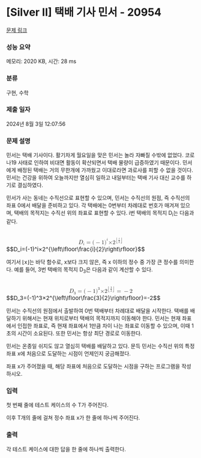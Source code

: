 # [Silver II] 택배 기사 민서 - 20954 

[문제 링크](https://www.acmicpc.net/problem/20954) 

### 성능 요약

메모리: 2020 KB, 시간: 28 ms

### 분류

구현, 수학

### 제출 일자

2024년 8월 3일 12:07:56

### 문제 설명

<p>민서는 택배 기사이다. 활기차게 월요일을 맞은 민서는 놀라 자빠질 수밖에 없었다. 코로나19 사태로 인하여 비대면 활동이 확산되면서 택배 물량이 급증하였기 때문이다. 민서에게 배정된 택배는 거의 무한개에 가까웠고 이대로라면 과로사를 피할 수 없을 것이다. 민서는 건강을 위하여 오늘까지만 열심히 일하고 내일부터는 택배 기사 대신 교수를 하기로 결심하였다.</p>

<p>민서가 사는 동네는 수직선으로 표현할 수 있으며, 민서는 수직선의 원점, 즉 수직선의 좌표 0에서 배달을 준비하고 있다. 각 택배에는 0번부터 차례대로 번호가 매겨져 있으며, 택배의 목적지는 수직선 위의 좌표로 표현할 수 있다. i번 택배의 목적지 D<sub>i</sub>는 다음과 같다.</p>

<p><mjx-container class="MathJax" jax="CHTML" display="true" style="font-size: 108.2%; position: relative;"> <mjx-math display="true" class="MJX-TEX" aria-hidden="true" style="margin-left: 0px; margin-right: 0px;"><mjx-msub><mjx-mi class="mjx-i"><mjx-c class="mjx-c1D437 TEX-I"></mjx-c></mjx-mi><mjx-script style="vertical-align: -0.15em;"><mjx-mi class="mjx-i" size="s"><mjx-c class="mjx-c1D456 TEX-I"></mjx-c></mjx-mi></mjx-script></mjx-msub><mjx-mo class="mjx-n" space="4"><mjx-c class="mjx-c3D"></mjx-c></mjx-mo><mjx-mo class="mjx-n" space="4"><mjx-c class="mjx-c28"></mjx-c></mjx-mo><mjx-mo class="mjx-n"><mjx-c class="mjx-c2212"></mjx-c></mjx-mo><mjx-mn class="mjx-n"><mjx-c class="mjx-c31"></mjx-c></mjx-mn><mjx-msup><mjx-mo class="mjx-n"><mjx-c class="mjx-c29"></mjx-c></mjx-mo><mjx-script style="vertical-align: 0.413em;"><mjx-mi class="mjx-i" size="s"><mjx-c class="mjx-c1D456 TEX-I"></mjx-c></mjx-mi></mjx-script></mjx-msup><mjx-mi class="mjx-i"><mjx-c class="mjx-cD7"></mjx-c></mjx-mi><mjx-msup><mjx-mn class="mjx-n"><mjx-c class="mjx-c32"></mjx-c></mjx-mn><mjx-script style="vertical-align: 0.413em;"><mjx-texatom size="s" texclass="ORD"><mjx-mrow><mjx-mo class="mjx-sop"><mjx-c class="mjx-c230A TEX-S1"></mjx-c></mjx-mo><mjx-mfrac><mjx-frac><mjx-num><mjx-nstrut></mjx-nstrut><mjx-mi class="mjx-i" size="s"><mjx-c class="mjx-c1D456 TEX-I"></mjx-c></mjx-mi></mjx-num><mjx-dbox><mjx-dtable><mjx-line></mjx-line><mjx-row><mjx-den><mjx-dstrut></mjx-dstrut><mjx-mn class="mjx-n" size="s"><mjx-c class="mjx-c32"></mjx-c></mjx-mn></mjx-den></mjx-row></mjx-dtable></mjx-dbox></mjx-frac></mjx-mfrac><mjx-mo class="mjx-sop"><mjx-c class="mjx-c230B TEX-S1"></mjx-c></mjx-mo></mjx-mrow></mjx-texatom></mjx-script></mjx-msup></mjx-math><mjx-assistive-mml unselectable="on" display="block"><math xmlns="http://www.w3.org/1998/Math/MathML" display="block"><msub><mi>D</mi><mi>i</mi></msub><mo>=</mo><mo stretchy="false">(</mo><mo>−</mo><mn>1</mn><msup><mo stretchy="false">)</mo><mi>i</mi></msup><mi>×</mi><msup><mn>2</mn><mrow data-mjx-texclass="ORD"><mrow data-mjx-texclass="INNER"><mo data-mjx-texclass="OPEN">⌊</mo><mfrac><mi>i</mi><mn>2</mn></mfrac><mo data-mjx-texclass="CLOSE">⌋</mo></mrow></mrow></msup></math></mjx-assistive-mml><span aria-hidden="true" class="no-mathjax mjx-copytext">$$D_i=(-1)^i×2^{\left\lfloor\frac{i}{2}\right\rfloor}$$</span> </mjx-container></p>

<p>여기서 ⌊x⌋는 바닥 함수로, x보다 크지 않은, 즉 x 이하의 정수 중 가장 큰 정수를 의미한다. 예를 들어, 3번 택배의 목적지 D<sub>3</sub>은 다음과 같이 계산할 수 있다.</p>

<p><mjx-container class="MathJax" jax="CHTML" display="true" style="font-size: 108.2%; position: relative;"> <mjx-math display="true" class="MJX-TEX" aria-hidden="true" style="margin-left: 0px; margin-right: 0px;"><mjx-msub><mjx-mi class="mjx-i"><mjx-c class="mjx-c1D437 TEX-I"></mjx-c></mjx-mi><mjx-script style="vertical-align: -0.15em;"><mjx-mn class="mjx-n" size="s"><mjx-c class="mjx-c33"></mjx-c></mjx-mn></mjx-script></mjx-msub><mjx-mo class="mjx-n" space="4"><mjx-c class="mjx-c3D"></mjx-c></mjx-mo><mjx-mo class="mjx-n" space="4"><mjx-c class="mjx-c28"></mjx-c></mjx-mo><mjx-mo class="mjx-n"><mjx-c class="mjx-c2212"></mjx-c></mjx-mo><mjx-mn class="mjx-n"><mjx-c class="mjx-c31"></mjx-c></mjx-mn><mjx-msup><mjx-mo class="mjx-n"><mjx-c class="mjx-c29"></mjx-c></mjx-mo><mjx-script style="vertical-align: 0.413em;"><mjx-mn class="mjx-n" size="s"><mjx-c class="mjx-c33"></mjx-c></mjx-mn></mjx-script></mjx-msup><mjx-mi class="mjx-i"><mjx-c class="mjx-cD7"></mjx-c></mjx-mi><mjx-msup><mjx-mn class="mjx-n"><mjx-c class="mjx-c32"></mjx-c></mjx-mn><mjx-script style="vertical-align: 0.413em;"><mjx-texatom size="s" texclass="ORD"><mjx-mrow><mjx-mo class="mjx-sop"><mjx-c class="mjx-c230A TEX-S1"></mjx-c></mjx-mo><mjx-mfrac><mjx-frac><mjx-num><mjx-nstrut></mjx-nstrut><mjx-mn class="mjx-n" size="s"><mjx-c class="mjx-c33"></mjx-c></mjx-mn></mjx-num><mjx-dbox><mjx-dtable><mjx-line></mjx-line><mjx-row><mjx-den><mjx-dstrut></mjx-dstrut><mjx-mn class="mjx-n" size="s"><mjx-c class="mjx-c32"></mjx-c></mjx-mn></mjx-den></mjx-row></mjx-dtable></mjx-dbox></mjx-frac></mjx-mfrac><mjx-mo class="mjx-sop"><mjx-c class="mjx-c230B TEX-S1"></mjx-c></mjx-mo></mjx-mrow></mjx-texatom></mjx-script></mjx-msup><mjx-mo class="mjx-n" space="4"><mjx-c class="mjx-c3D"></mjx-c></mjx-mo><mjx-mo class="mjx-n" space="4"><mjx-c class="mjx-c2212"></mjx-c></mjx-mo><mjx-mn class="mjx-n"><mjx-c class="mjx-c32"></mjx-c></mjx-mn></mjx-math><mjx-assistive-mml unselectable="on" display="block"><math xmlns="http://www.w3.org/1998/Math/MathML" display="block"><msub><mi>D</mi><mn>3</mn></msub><mo>=</mo><mo stretchy="false">(</mo><mo>−</mo><mn>1</mn><msup><mo stretchy="false">)</mo><mn>3</mn></msup><mi>×</mi><msup><mn>2</mn><mrow data-mjx-texclass="ORD"><mrow data-mjx-texclass="INNER"><mo data-mjx-texclass="OPEN">⌊</mo><mfrac><mn>3</mn><mn>2</mn></mfrac><mo data-mjx-texclass="CLOSE">⌋</mo></mrow></mrow></msup><mo>=</mo><mo>−</mo><mn>2</mn></math></mjx-assistive-mml><span aria-hidden="true" class="no-mathjax mjx-copytext">$$D_3=(-1)^3×2^{\left\lfloor\frac{3}{2}\right\rfloor}=-2$$</span> </mjx-container></p>

<p>민서는 수직선의 원점에서 출발하여 0번 택배부터 차례대로 배달을 시작한다. 택배를 배달하기 위해서는 현재 위치로부터 택배의 목적지까지 이동해야 한다. 민서는 현재 좌표에서 인접한 좌표로, 즉 현재 좌표에서 1만큼 차이 나는 좌표로 이동할 수 있으며, 이때 1초의 시간이 소요된다. 또한 민서는 항상 최단 경로로 이동한다.</p>

<p>민서는 온종일 쉬지도 않고 열심히 택배를 배달하고 있다. 문득 민서는 수직선 위의 특정 좌표 x에 처음으로 도달하는 시점이 언제인지 궁금해졌다.</p>

<p>좌표 x가 주어졌을 때, 해당 좌표에 처음으로 도달하는 시점을 구하는 프로그램을 작성하시오.</p>

### 입력 

 <p>첫 번째 줄에 테스트 케이스의 수 T가 주어진다.</p>

<p>이후 T개의 줄에 걸쳐 정수 좌표 x가 한 줄에 하나씩 주어진다.</p>

### 출력 

 <p>각 테스트 케이스에 대한 답을 한 줄에 하나씩 출력한다.</p>

